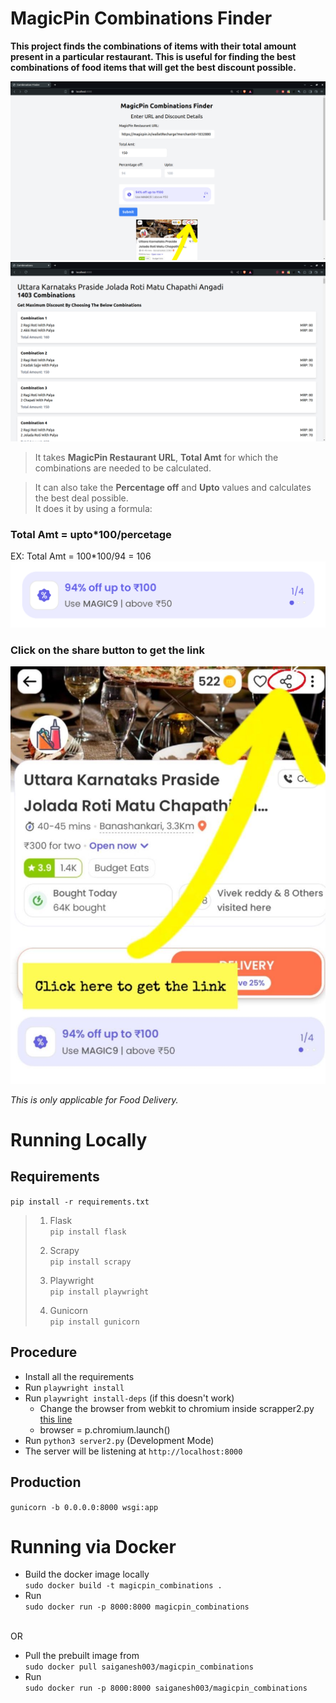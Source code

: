 # MagicPin Combinations Finder
**This project finds the combinations of items with their total amount present in a particular restaurant. This is useful for finding the best combinations of food items that will get the best discount possible.**  

![Form](./frontend_form.png)
![combinations](./frontend_combinations.png)
>It takes **MagicPin Restaurant URL**, **Total Amt** for which the combinations are needed to be calculated.  

>It can also take the **Percentage off** and **Upto** values and calculates the best deal possible.  
> It does it by using a formula:  
### **Total Amt = upto*100/percetage**
EX: Total Amt = 100*100/94 = 106
![voucher](./static/imgs/magicpin_voucher.png)


### **Click on the share button to get the link**
![share](./static/imgs/tutorial.jpg)

*This is only applicable for Food Delivery.*  

# Running Locally
## Requirements

`pip install -r requirements.txt`

> 1. Flask  
> `pip install flask`
>
> 2. Scrapy  
> `pip install scrapy`
>
> 3. Playwright  
> `pip install playwright`  
>
> 4. Gunicorn  
> `pip install gunicorn`
## Procedure
- Install all the requirements
- Run `playwright install` 
- Run `playwright install-deps` (if this doesn't work)
    - Change the browser from webkit to chromium inside scrapper2.py [this line](https://github.com/sai-ganesh-03/MagicPin_Combinations_Finder/blob/master/scrapper2.py#L22)  
    - browser = p.chromium.launch()
- Run `python3 server2.py` (Development Mode)
- The server will be listening at `http://localhost:8000`


## Production
`gunicorn -b 0.0.0.0:8000 wsgi:app`

# Running via Docker
- Build the docker image locally  
`sudo docker build -t magicpin_combinations .`  
- Run  
`sudo docker run -p 8000:8000 magicpin_combinations`  
<br>
OR
<br>

- Pull the prebuilt image from  
`sudo docker pull saiganesh003/magicpin_combinations`  
- Run  
`sudo docker run -p 8000:8000 saiganesh003/magicpin_combinations`  
